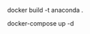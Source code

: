 docker build -t anaconda .

docker-compose up -d

<!-- docker run -it \
-p 8888:8888 \
--rm \
--name anaconda_container \ 
--mount type=bind,src=`pwd`,dst=/workdir  \
anaconda

docker run -it -p 8888:8888 --name anaconda_container \ 
--mount type=bind,src=`pwd`,dst=/workdir anacond -->
